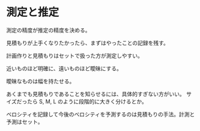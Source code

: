 # 測定と推定

測定の精度が推定の精度を決める。

見積もりが上手くなりたかったら、まずはやったことの記録を残す。

計画作りと見積もりはセットで扱った方が測定しやすい。

近いものほど明確に、遠いものほど曖昧にする。

曖昧なものは幅を持たせる。

あくまでも見積もりであることを知らせるには、具体的すぎない方がいい。
サイズだったら S, M, L のように段階的に大きく分けるとか。

ベロシティを記録して今後のベロシティを予測するのは見積もりの手法。計測と予測はセット。
